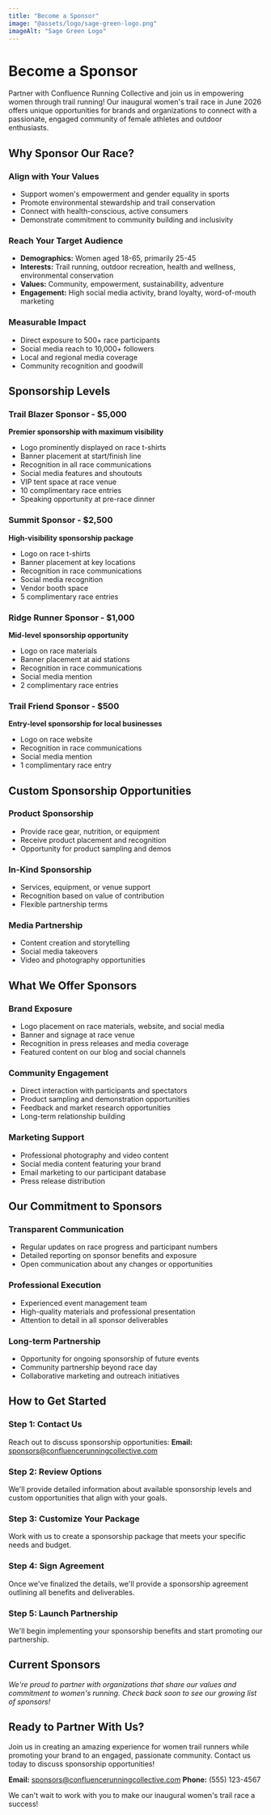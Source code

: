 ```yaml
---
title: "Become a Sponsor"
image: "@assets/logo/sage-green-logo.png"
imageAlt: "Sage Green Logo"
---
```


# Become a Sponsor

Partner with Confluence Running Collective and join us in empowering women through trail running! Our inaugural women's trail race in June 2026 offers unique opportunities for brands and organizations to connect with a passionate, engaged community of female athletes and outdoor enthusiasts.

## Why Sponsor Our Race?

### Align with Your Values
- Support women's empowerment and gender equality in sports
- Promote environmental stewardship and trail conservation
- Connect with health-conscious, active consumers
- Demonstrate commitment to community building and inclusivity

### Reach Your Target Audience
- **Demographics:** Women aged 18-65, primarily 25-45
- **Interests:** Trail running, outdoor recreation, health and wellness, environmental conservation
- **Values:** Community, empowerment, sustainability, adventure
- **Engagement:** High social media activity, brand loyalty, word-of-mouth marketing

### Measurable Impact
- Direct exposure to 500+ race participants
- Social media reach to 10,000+ followers
- Local and regional media coverage
- Community recognition and goodwill

## Sponsorship Levels

### Trail Blazer Sponsor - $5,000
**Premier sponsorship with maximum visibility**
- Logo prominently displayed on race t-shirts
- Banner placement at start/finish line
- Recognition in all race communications
- Social media features and shoutouts
- VIP tent space at race venue
- 10 complimentary race entries
- Speaking opportunity at pre-race dinner

### Summit Sponsor - $2,500
**High-visibility sponsorship package**
- Logo on race t-shirts
- Banner placement at key locations
- Recognition in race communications
- Social media recognition
- Vendor booth space
- 5 complimentary race entries

### Ridge Runner Sponsor - $1,000
**Mid-level sponsorship opportunity**
- Logo on race materials
- Banner placement at aid stations
- Recognition in race communications
- Social media mention
- 2 complimentary race entries

### Trail Friend Sponsor - $500
**Entry-level sponsorship for local businesses**
- Logo on race website
- Recognition in race communications
- Social media mention
- 1 complimentary race entry

## Custom Sponsorship Opportunities

### Product Sponsorship
- Provide race gear, nutrition, or equipment
- Receive product placement and recognition
- Opportunity for product sampling and demos

### In-Kind Sponsorship
- Services, equipment, or venue support
- Recognition based on value of contribution
- Flexible partnership terms

### Media Partnership
- Content creation and storytelling
- Social media takeovers
- Video and photography opportunities

## What We Offer Sponsors

### Brand Exposure
- Logo placement on race materials, website, and social media
- Banner and signage at race venue
- Recognition in press releases and media coverage
- Featured content on our blog and social channels

### Community Engagement
- Direct interaction with participants and spectators
- Product sampling and demonstration opportunities
- Feedback and market research opportunities
- Long-term relationship building

### Marketing Support
- Professional photography and video content
- Social media content featuring your brand
- Email marketing to our participant database
- Press release distribution

## Our Commitment to Sponsors

### Transparent Communication
- Regular updates on race progress and participant numbers
- Detailed reporting on sponsor benefits and exposure
- Open communication about any changes or opportunities

### Professional Execution
- Experienced event management team
- High-quality materials and professional presentation
- Attention to detail in all sponsor deliverables

### Long-term Partnership
- Opportunity for ongoing sponsorship of future events
- Community partnership beyond race day
- Collaborative marketing and outreach initiatives

## How to Get Started

### Step 1: Contact Us
Reach out to discuss sponsorship opportunities:
**Email:** sponsors@confluencerunningcollective.com

### Step 2: Review Options
We'll provide detailed information about available sponsorship levels and custom opportunities that align with your goals.

### Step 3: Customize Your Package
Work with us to create a sponsorship package that meets your specific needs and budget.

### Step 4: Sign Agreement
Once we've finalized the details, we'll provide a sponsorship agreement outlining all benefits and deliverables.

### Step 5: Launch Partnership
We'll begin implementing your sponsorship benefits and start promoting our partnership.

## Current Sponsors

*We're proud to partner with organizations that share our values and commitment to women's running. Check back soon to see our growing list of sponsors!*

## Ready to Partner With Us?

Join us in creating an amazing experience for women trail runners while promoting your brand to an engaged, passionate community. Contact us today to discuss sponsorship opportunities!

**Email:** sponsors@confluencerunningcollective.com
**Phone:** (555) 123-4567

We can't wait to work with you to make our inaugural women's trail race a success! 